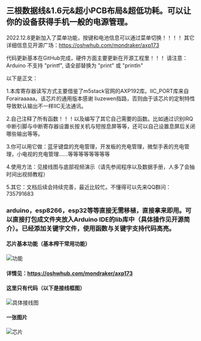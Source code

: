 ## 三根数据线&1.6元&超小PCB布局&超低功耗。可以让你的设备获得手机一般的电源管理。
 

2022.12.8更新加入了菜单功能，按键和电池信息可以通过菜单切换！！！！
其它详细信息见开源广场：https://oshwhub.com/mondraker/axp173

代码更新基本在GitHub完成，硬件方面主要更新在开源工程里！！！
请注意：Arduino 不支持 "printf", 请全部替换为 "print" 或 "println"


以下是正文：


1.本库寄存器读写方式主要借鉴了m5stack官网的AXP192库。IIC_PORT库来自 Forairaaaaa。该芯片的通用版本感谢 liuzewen指路，否则由于该芯片的定制特性导致默认输出不一样IIC无法通讯。


2.自己注释了所有函数！！！以及编写了其它自己需要的函数。比如通过识别IRQ中断引脚与中断寄存器设置长按关机与短按息屏等等，还可以自己设置息屏后关闭哪些输出等等。

 
3.你可以用它做：蓝牙键盘的充电管理，开发板的充电管理，微型手表的充电管理，小电视的充电管理……等等等等等等等等


4.使用方法：见接线图与底部视频演示（请先参阅程序以及数据手册，人多了会抽时间出视频教程）


5.其它：文档后续会持续完善，最近比较忙。不懂得可以先来QQ群问：735791683
 

### arduino，esp8266，esp32等等直接无需移植，直接拿来即用。可以直接打包成文件夹放入Arduino IDE的lib库中（具体操作见开源简介）。已经添加关键字文件，使用函数与关键字支持代码高亮。


#### 芯片基本功能（基本榨干常用功能）

![功能](https://image.lceda.cn/pullimage/kahHHHXHiTKpMsMp9WOTKofT0jKPpmMOKs7hHRJN.png)

#### 详情见：https://oshwhub.com/mondraker/axp173

#### 这里只有代码（以下是接线框图）

![具体接线图](https://image.lceda.cn/pullimage/0UmiCtTcMNNo9QroSF73lCTjk80fvxGcqTW8h9C7.png)

#### 一张图片

![芯片](https://image.lceda.cn/pullimage/HB7w1x4u9ayl66i4vpHSZOuA4biLDCnlTWlBK2qN.jpeg)
